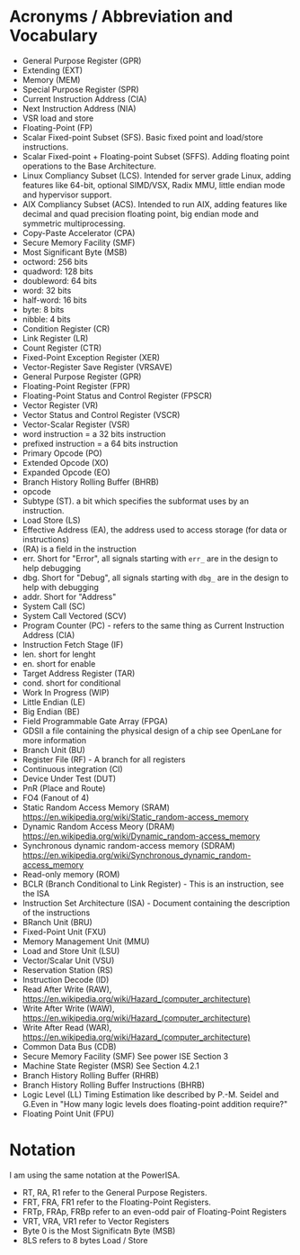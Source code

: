 # Acronyms / Abbreviation and Vocabulary
- General Purpose Register (GPR)
- Extending (EXT)
- Memory (MEM)
- Special Purpose Register (SPR)
- Current Instruction Address (CIA)
- Next Instruction Address (NIA)
- VSR load and store
- Floating-Point (FP)
- Scalar Fixed-point Subset (SFS). Basic fixed point and load/store instructions. 
- Scalar Fixed-point + Floating-point Subset (SFFS). Adding floating point operations to the Base Architecture.
- Linux Compliancy Subset (LCS). Intended for server grade Linux, adding features like 64-bit, optional SIMD/VSX, Radix MMU, little endian mode and hypervisor support.
- AIX Compliancy Subset (ACS). Intended to run AIX, adding features like decimal and quad precision floating point, big endian mode and symmetric multiprocessing.
- Copy-Paste Accelerator (CPA)
- Secure Memory Facility (SMF)
- Most Significant Byte (MSB)
- octword: 256 bits
- quadword: 128 bits
- doubleword: 64 bits
- word: 32 bits
- half-word: 16 bits
- byte: 8 bits
- nibble: 4 bits
- Condition Register (CR)
- Link Register (LR)
- Count Register (CTR)
- Fixed-Point Exception Register (XER)
- Vector-Register Save Register (VRSAVE)
- General Purpose Register (GPR)
- Floating-Point Register (FPR)
- Floating-Point Status and Control Register (FPSCR)
- Vector Register (VR)
- Vector Status and Control Register (VSCR)
- Vector-Scalar Register (VSR)
- word instruction = a 32 bits instruction
- prefixed instruction = a 64 bits instruction
- Primary Opcode (PO)
- Extended Opcode (XO)
- Expanded Opcode (EO)
- Branch History Rolling Buffer (BHRB)
- opcode
- Subtype (ST). a bit which specifies the subformat uses by an instruction.
- Load Store (LS)
- Effective Address (EA), the address used to access storage (for data or
  instructions)
- (RA) is a field in the instruction
- err. Short for "Error", all signals starting with `err_` are in the design to
  help debugging
- dbg. Short for "Debug", all signals starting with `dbg_` are in the design to
  help with debugging
- addr. Short for "Address"
- System Call (SC)
- System Call Vectored (SCV)
- Program Counter (PC) - refers to the same thing as Current Instruction
  Address (CIA)
- Instruction Fetch Stage (IF)
- len. short for lenght
- en. short for enable
- Target Address Register (TAR)
- cond. short for conditional
- Work In Progress (WIP)
- Little Endian (LE)
- Big Endian (BE)
- Field Programmable Gate Array (FPGA)
- GDSII a file containing the physical design of a chip see OpenLane for more
  information
- Branch Unit (BU)
- Register File (RF) - A branch for all registers
- Continuous integration (CI)
- Device Under Test (DUT)
- PnR (Place and Route)
- FO4 (Fanout of 4)
- Static Random Access Memory (SRAM) https://en.wikipedia.org/wiki/Static_random-access_memory
- Dynamic Random Access Meory (DRAM) https://en.wikipedia.org/wiki/Dynamic_random-access_memory
- Synchronous dynamic random-access memory (SDRAM) https://en.wikipedia.org/wiki/Synchronous_dynamic_random-access_memory
- Read-only memory (ROM)
- BCLR (Branch Conditional to Link Register) - This is an instruction, see the ISA
- Instruction Set Architecture (ISA) - Document containing the description of the instructions
- BRanch Unit (BRU)
- Fixed-Point Unit (FXU)
- Memory Management Unit (MMU)
- Load and Store Unit (LSU)
- Vector/Scalar Unit (VSU)
- Reservation Station (RS)
- Instruction Decode (ID)
- Read After Write (RAW), https://en.wikipedia.org/wiki/Hazard_(computer_architecture)
- Write After Write (WAW), https://en.wikipedia.org/wiki/Hazard_(computer_architecture) 
- Write After Read (WAR), https://en.wikipedia.org/wiki/Hazard_(computer_architecture)
- Common Data Bus (CDB)
- Secure Memory Facility (SMF) See power ISE Section 3
- Machine State Register (MSR) See Section 4.2.1
- Branch History Rolling Buffer (RHRB)
- Branch History Rolling Buffer Instructions (BHRB)
- Logic Level (LL) Timing Estimation like described by P.-M. Seidel and G.Even in "How many logic
  levels does floating-point addition require?"
- Floating Point Unit (FPU)

# Notation
I am using the same notation at the PowerISA.
- RT, RA, R1 refer to the General Purpose Registers.
- FRT, FRA, FR1 refer to the Floating-Point Registers.
- FRTp, FRAp, FRBp refer to an even-odd pair of Floating-Point Registers
- VRT, VRA, VR1 refer to Vector Registers
- Byte 0 is the Most Significatn Byte (MSB)
- 8LS refers to 8 bytes Load / Store
